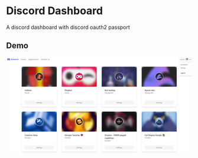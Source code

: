 # Discord Dashboard

A discord dashboard with discord oauth2 passport

## Demo 

<img src="./demo.jpg">


